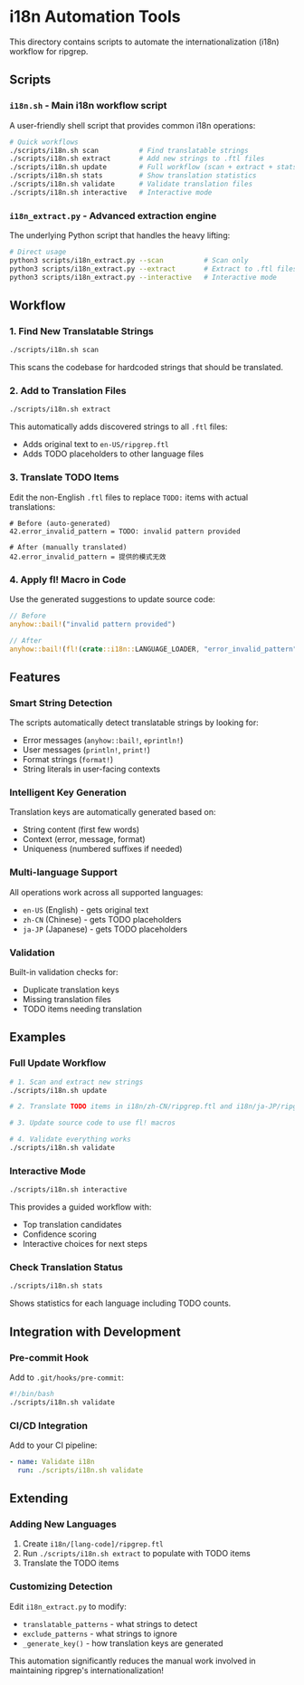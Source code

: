 # i18n Automation Tools

This directory contains scripts to automate the internationalization (i18n) workflow for ripgrep.

## Scripts

### `i18n.sh` - Main i18n workflow script
A user-friendly shell script that provides common i18n operations:

```bash
# Quick workflows
./scripts/i18n.sh scan          # Find translatable strings
./scripts/i18n.sh extract       # Add new strings to .ftl files  
./scripts/i18n.sh update        # Full workflow (scan + extract + stats)
./scripts/i18n.sh stats         # Show translation statistics
./scripts/i18n.sh validate      # Validate translation files
./scripts/i18n.sh interactive   # Interactive mode
```

### `i18n_extract.py` - Advanced extraction engine
The underlying Python script that handles the heavy lifting:

```bash
# Direct usage
python3 scripts/i18n_extract.py --scan          # Scan only
python3 scripts/i18n_extract.py --extract       # Extract to .ftl files
python3 scripts/i18n_extract.py --interactive   # Interactive mode
```

## Workflow

### 1. Find New Translatable Strings
```bash
./scripts/i18n.sh scan
```
This scans the codebase for hardcoded strings that should be translated.

### 2. Add to Translation Files
```bash
./scripts/i18n.sh extract
```
This automatically adds discovered strings to all `.ftl` files:
- Adds original text to `en-US/ripgrep.ftl`
- Adds TODO placeholders to other language files

### 3. Translate TODO Items
Edit the non-English `.ftl` files to replace `TODO:` items with actual translations:

```fluent
# Before (auto-generated)
42.error_invalid_pattern = TODO: invalid pattern provided

# After (manually translated)  
42.error_invalid_pattern = 提供的模式无效
```

### 4. Apply fl! Macro in Code
Use the generated suggestions to update source code:

```rust
// Before
anyhow::bail!("invalid pattern provided")

// After  
anyhow::bail!(fl!(crate::i18n::LANGUAGE_LOADER, "error_invalid_pattern"))
```

## Features

### Smart String Detection
The scripts automatically detect translatable strings by looking for:
- Error messages (`anyhow::bail!`, `eprintln!`)
- User messages (`println!`, `print!`)
- Format strings (`format!`)
- String literals in user-facing contexts

### Intelligent Key Generation
Translation keys are automatically generated based on:
- String content (first few words)
- Context (error, message, format)
- Uniqueness (numbered suffixes if needed)

### Multi-language Support
All operations work across all supported languages:
- `en-US` (English) - gets original text
- `zh-CN` (Chinese) - gets TODO placeholders  
- `ja-JP` (Japanese) - gets TODO placeholders

### Validation
Built-in validation checks for:
- Duplicate translation keys
- Missing translation files
- TODO items needing translation

## Examples

### Full Update Workflow
```bash
# 1. Scan and extract new strings
./scripts/i18n.sh update

# 2. Translate TODO items in i18n/zh-CN/ripgrep.ftl and i18n/ja-JP/ripgrep.ftl

# 3. Update source code to use fl! macros

# 4. Validate everything works
./scripts/i18n.sh validate
```

### Interactive Mode
```bash
./scripts/i18n.sh interactive
```
This provides a guided workflow with:
- Top translation candidates
- Confidence scoring
- Interactive choices for next steps

### Check Translation Status
```bash
./scripts/i18n.sh stats
```
Shows statistics for each language including TODO counts.

## Integration with Development

### Pre-commit Hook
Add to `.git/hooks/pre-commit`:
```bash
#!/bin/bash
./scripts/i18n.sh validate
```

### CI/CD Integration  
Add to your CI pipeline:
```yaml
- name: Validate i18n
  run: ./scripts/i18n.sh validate
```

## Extending

### Adding New Languages
1. Create `i18n/[lang-code]/ripgrep.ftl`
2. Run `./scripts/i18n.sh extract` to populate with TODO items
3. Translate the TODO items

### Customizing Detection
Edit `i18n_extract.py` to modify:
- `translatable_patterns` - what strings to detect
- `exclude_patterns` - what strings to ignore
- `_generate_key()` - how translation keys are generated

This automation significantly reduces the manual work involved in maintaining ripgrep's internationalization!